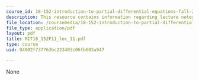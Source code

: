 ```yaml
---
course_id: 18-152-introduction-to-partial-differential-equations-fall-2011
description: This resource contains information regarding lecture notes.
file_location: /coursemedia/18-152-introduction-to-partial-differential-equations-fall-2011/94902f737763bc223403c06fb603a947_MIT18_152F11_lec_11.pdf
file_type: application/pdf
layout: pdf
title: MIT18_152F11_lec_11.pdf
type: course
uid: 94902f737763bc223403c06fb603a947

---
```

None